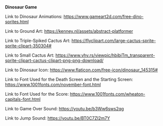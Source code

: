 **Dinosaur Game**

Link to Dinosaur Animations: https://www.gameart2d.com/free-dino-sprites.html

Link to Ground Art: https://kenney.nl/assets/abstract-platformer

Link to Triple-Spiked Cactus Art: https://flyclipart.com/large-cactus-sprite-sprite-clipart-350304#

Link to Small Cactus Art: https://www.vhv.rs/viewpic/hbibiTm_transparent-sprite-clipart-cactus-clipart-png-png-download/ 

Link to Dinosaur Icon: https://www.flaticon.com/free-icon/dinosaur_145315# 

Link to Font Used for the Death Screen and the Starting Screen: https://www.1001fonts.com/november-font.html 

Link to Font Used for the Score: https://www.1001fonts.com/wheaton-capitals-font.html 

Link to Game Over Sound: https://youtu.be/b3Ww6sws2qg 

Link to Jump Sound: https://youtu.be/BT0C7ZI2m7Y 
